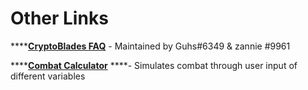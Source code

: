 # Other Links

\*\*\*\*[**CryptoBlades FAQ**](https://www.cryptoblades-faq.com/index.html) - Maintained by Guhs\#6349 & zannie \#9961

\*\*\*\*[**Combat Calculator**](https://wax-dapps.site/crypto-blades/combat) ****- Simulates combat through user input of different variables

